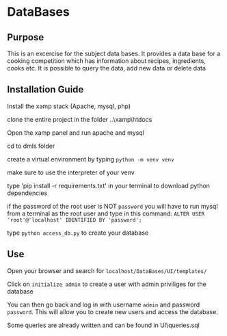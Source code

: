 # DataBases

## Purpose
This is an excercise for the subject data bases.
It provides a data base for a cooking competition
which has information about recipes, ingredients, cooks etc.
It is possible to query the data, add new data or delete data

## Installation Guide
Install the xamp stack (Apache, mysql, php)

clone the entire project in the folder ..\xamp\htdocs

Open the xamp panel and run apache and mysql

cd to dmls folder

create a virtual environment by typing `python -m venv venv`

make sure to use the interpreter of your venv

type 'pip install -r requirements.txt' in your terminal to download python dependencies

if the password of the root user is NOT `password` you will have to run
mysql from a terminal as the root user and type in this command:
`ALTER USER 'root'@'localhost' IDENTIFIED BY 'password';`

type `python access_db.py` to create your database

## Use

Open your browser and search for `localhost/DataBases/UI/templates/`

Click on `initialize admin` to create a user with admin priviliges for the database

You can then go back and log in with username `admin` and password `password`.
This will allow you to create new users and access the database.

Some queries are already written and can be found in UI\queries.sql
